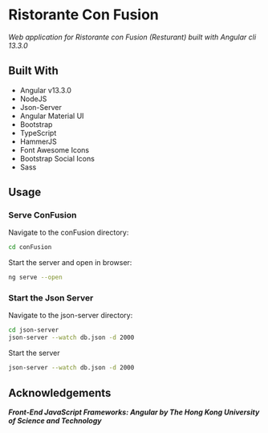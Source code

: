 # Ristorante Con Fusion
_Web application for Ristorante con Fusion (Resturant) built with Angular cli 13.3.0_

## Built With
- Angular v13.3.0
- NodeJS
- Json-Server
- Angular Material UI
- Bootstrap
- TypeScript
- HammerJS
- Font Awesome Icons
- Bootstrap Social Icons
- Sass


## Usage

### Serve ConFusion
Navigate to the conFusion directory:
```sh
cd conFusion
```
Start the server and open in browser:
```sh
ng serve --open
```

### Start the Json Server
Navigate to the json-server directory:
```sh
cd json-server
json-server --watch db.json -d 2000
```

Start the server
```sh
json-server --watch db.json -d 2000
```


## Acknowledgements 
***Front-End JavaScript Frameworks: Angular by
The Hong Kong University of Science and Technology***